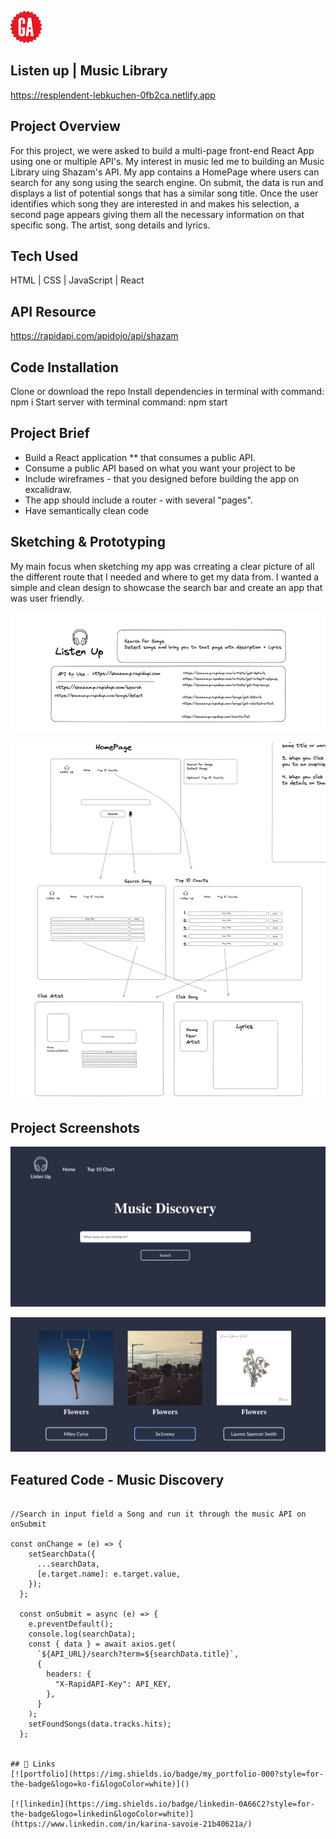 
![GA Logo](https://raw.githubusercontent.com/karinas98/MusicLibraryProject/main/469f976e-1432-11e5-8199-6ac91363302b.png) 





## Listen up | Music Library

https://resplendent-lebkuchen-0fb2ca.netlify.app
## Project Overview

 For this project, we were asked to build a multi-page front-end React App using one or multiple API's. My interest in music led me to building an Music Library uing Shazam's API. My app contains a HomePage where users can search for any song using the search engine. On submit, the data is run and displays a list of potential songs that has a similar song title. Once the user identifies which song they are interested in and makes his selection, a second page appears giving them all the necessary information on that specific song. The artist, song details and lyrics. 
## Tech Used

HTML | CSS | JavaScript | React



## API Resource

https://rapidapi.com/apidojo/api/shazam
## Code Installation

Clone or download the repo
Install dependencies in terminal with command: npm i Start server with terminal command: npm start
## Project Brief 

- Build a React application ** that consumes a public API.
- Consume a public API based on what you want your project to be
- Include wireframes - that you designed before building the app on excalidraw.
- The app should include a router - with several "pages".
- Have semantically clean code 
## Sketching & Prototyping

My main focus when sketching my app was crreating a clear picture of all the different route that I needed and where to get my data from. I wanted a simple and clean design to showcase the search bar and create an app that was user friendly. 

![excalidraw](https://raw.githubusercontent.com/karinas98/MusicLibraryProject/main/Screenshot%202023-02-20%20at%2013.52.50.png)

![excalidraw](https://raw.githubusercontent.com/karinas98/MusicLibraryProject/main/Screenshot%202023-02-20%20at%2013.54.09.png)

## Project Screenshots
![Project Homepage](https://raw.githubusercontent.com/karinas98/MusicLibraryProject/main/Screenshot%202023-02-19%20at%2012.40.08.png)

![Project](https://raw.githubusercontent.com/karinas98/MusicLibraryProject/main/Screenshot%202023-02-19%20at%2012.47.46.png)








## Featured Code - Music Discovery

```React

//Search in input field a Song and run it through the music API on onSubmit

const onChange = (e) => {
    setSearchData({
      ...searchData,
      [e.target.name]: e.target.value,
    });
  };

  const onSubmit = async (e) => {
    e.preventDefault();
    console.log(searchData);
    const { data } = await axios.get(
      `${API_URL}/search?term=${searchData.title}`,
      {
        headers: {
          "X-RapidAPI-Key": API_KEY,
        },
      }
    );
    setFoundSongs(data.tracks.hits);
  };


## 🔗 Links
[![portfolio](https://img.shields.io/badge/my_portfolio-000?style=for-the-badge&logo=ko-fi&logoColor=white)]()

[![linkedin](https://img.shields.io/badge/linkedin-0A66C2?style=for-the-badge&logo=linkedin&logoColor=white)](https://www.linkedin.com/in/karina-savoie-21b40621a/)


